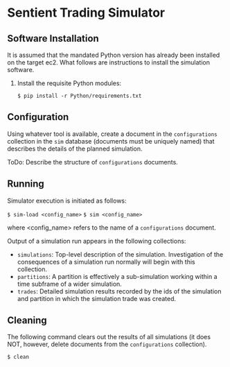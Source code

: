 # Sentient Trading Simulator #
## Software Installation ##

It is assumed that the mandated Python version has already been installed on the target ec2.  What follows are instructions to install the simulation software.

1. Install the requisite Python modules:

    `$ pip install -r Python/requirements.txt`


## Configuration ##

Using whatever tool is available, create a document in the `configurations` collection in the `sim` database (documents must be uniquely named) that describes the details of the planned simulation.

ToDo: Describe the structure of `configurations` documents.

## Running ##

Simulator execution is initiated as follows:

`$ sim-load <config_name>`
`$ sim <config_name>`

where <config_name> refers to the name of a `configurations` document.

Output of a simulation run appears in the following collections:

  * `simulations`: Top-level description of the simulation.  Investigation of the consequences of a simulation run normally will begin with this collection.
  * `partitions`: A partition is effectively a sub-simulation working within a time subframe of a wider simulation.
  * `trades`: Detailed simulation results recorded by the ids of the simulation and partition in which the simulation trade was created.

## Cleaning

The following command clears out the results of all simulations (it does NOT, however, delete documents from the `configurations` collection).

`$ clean`











